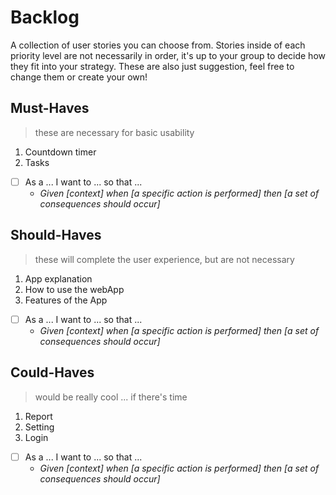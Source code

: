 # Backlog

A collection of user stories you can choose from.  Stories inside of each priority level are not necessarily in order, it's up to your group to decide how they fit into your strategy.  These are also just suggestion, feel free to change them or create your own!

## Must-Haves

> these are necessary for basic usability

1. Countdown timer
2. Tasks

- [ ] As a ... I want to ... so that ...
  - _Given [context] when [a specific action is performed] then [a set of consequences should occur]_

## Should-Haves

> these will complete the user experience, but are not necessary

1. App explanation
2. How to use the webApp
3. Features of the App

- [ ] As a ... I want to ... so that ...
  - _Given [context] when [a specific action is performed] then [a set of consequences should occur]_

## Could-Haves

> would be really cool ... if there's time

1. Report
2. Setting
3. Login

- [ ] As a ... I want to ... so that ...
  - _Given [context] when [a specific action is performed] then [a set of consequences should occur]_
